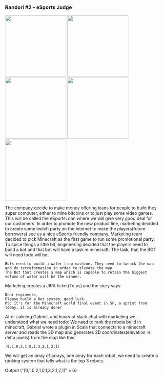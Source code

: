 ### Randori #2 - eSports Judge

<img src="https://www.judo-ch.jp/english/dictionary/terms/rantori/image-mfi/img01.gif" width="200" height="200">
<img src="https://educommunity.minecraft.net/hc/user_images/XVlw09H1ClF9-cr_hHigRg.png" width="200" height="200">
<img src="https://preview.redd.it/ufr2vqmno5161.jpg?width=640&crop=smart&auto=webp&s=f3de636fe2944ad3cfc2968c0d10ec4919e93da1" width="200" height="200">
<img src="https://www.genesislawfirm.com/wp-content/uploads/2020/12/judge-vector-character-cartoon-illustration_MyGD2Jdd_L.png" width="200" height="200">
<img src="https://miro.medium.com/v2/resize:fit:816/0*iQcvmErDo0udSrK3" width="200" height="200">

The company decide to make money offering loans for people to build they super computer, either to mine bitcoins or to just play some video games.
This will be called the eSportsLoan where we will give very good deal for our customers.
In order to promote the new product line, marketing decided to create some twitch party on the internet to make the players(future borrowers)
see us a nice eSports friendly company.
Marketing team decided to pick Minecraft as the first game to run some promotional party.
To spice things a little bit, engineering decided that the players need to build a bot and that bot will have a task in minecraft.
The task, that the BOT will need todo will be:
```
Bots need to build a water trap machine. They need to tweack the map and do terraformation in order to elevate the map.
The Bot that creates a map which is capable to retain the biggest volume of water will be the winner.
```
Marketing creates a JIRA ticket(To us) and the story says:
```
Dear engineers,
Please build a Bot system, good luck.
PS: It's for the Minecraft world final event in SF, a sprint from today, it is already done?
```
After calming Gabriel, and hours of slack chat with marketing we understood what we need todo:
We need to rank the robots build in minecraft,
Gabriel wrote a plugin in Scala that connects to a minecraft server and reads the 3D map and generates 2D coordinates(elevation in delta pixels)
from the map like this:
```
[0,1,0,2,1,0,1,3,2,1,2,1]
```
We will get an array of arrays, one array for each robot, we need to create a ranking system that tells what is the top 3 robots.

Output
{"[0,1,0,2,1,0,1,3,2,1,2,1]" = 6}